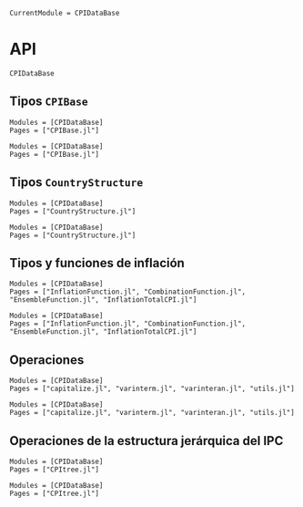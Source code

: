 ```@meta
CurrentModule = CPIDataBase
```

# API

```@docs
CPIDataBase
```

## Tipos `CPIBase`

```@index
Modules = [CPIDataBase]
Pages = ["CPIBase.jl"]
```

```@autodocs
Modules = [CPIDataBase]
Pages = ["CPIBase.jl"]
```

## Tipos `CountryStructure`

```@index
Modules = [CPIDataBase]
Pages = ["CountryStructure.jl"]
```

```@autodocs
Modules = [CPIDataBase]
Pages = ["CountryStructure.jl"]
```

## Tipos y funciones de inflación

```@index
Modules = [CPIDataBase]
Pages = ["InflationFunction.jl", "CombinationFunction.jl", "EnsembleFunction.jl", "InflationTotalCPI.jl"]
```

```@autodocs
Modules = [CPIDataBase]
Pages = ["InflationFunction.jl", "CombinationFunction.jl", "EnsembleFunction.jl", "InflationTotalCPI.jl"]
```

## Operaciones

```@index
Modules = [CPIDataBase]
Pages = ["capitalize.jl", "varinterm.jl", "varinteran.jl", "utils.jl"]
```

```@autodocs
Modules = [CPIDataBase]
Pages = ["capitalize.jl", "varinterm.jl", "varinteran.jl", "utils.jl"]
```

## Operaciones de la estructura jerárquica del IPC

```@index
Modules = [CPIDataBase]
Pages = ["CPItree.jl"]
```

```@autodocs
Modules = [CPIDataBase]
Pages = ["CPItree.jl"]
```